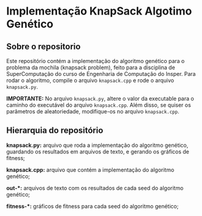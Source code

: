 # Implementação KnapSack Algotimo Genético

## Sobre o repositorio

Este repositório contém a implementação do algoritmo genético para o problema da mochila (knapsack problem), feito para a disciplina de SuperComputação do curso de Engenharia de Computação do Insper. Para rodar o algoritmo, compile o arquivo `knapsack.cpp` e rode o arquivo `knapsack.py`.

**IMPORTANTE:** No arquivo `knapsack.py`, altere o valor da executable para o caminho do executável do arquivo `knapsack.cpp`. Além disso, se quiser os parâmetros de aleatoriedade, modifique-os no arquivo `knapsack.cpp`.

## Hierarquia do repositório

**knapsack.py:** arquivo que roda a implementação do algoritmo genético, guardando os resultados em arquivos de texto, e gerando os gráficos de fitness;

**knapsack.cpp:** arquivo que contém a implementação do algoritmo genético;

**out-*:** arquivos de texto com os resultados de cada seed do algoritmo genético;

**fitness-*:** gráficos de fitness para cada seed do algoritmo genético;
